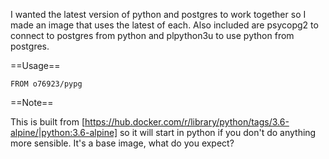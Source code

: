 I wanted the latest version of python and postgres to work together so I made
an image that uses the latest of each. Also included are psycopg2 to connect
to postgres from python and plpython3u to use python from postgres.

==Usage==

`FROM o76923/pypg
`

==Note==

This is built from [https://hub.docker.com/r/library/python/tags/3.6-alpine/|python:3.6-alpine] 
so it will start in python if you don't do anything more sensible. It's a base
image, what do you expect?